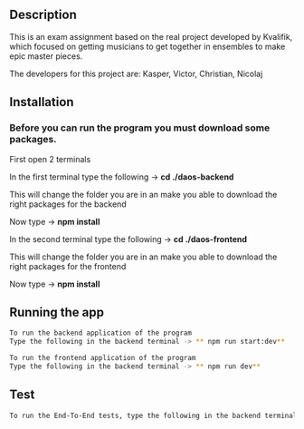 ## Description

This is an exam assignment based on the real project developed by Kvalifik, which focused on getting musicians to get together in ensembles to make epic master pieces.

The developers for this project are: Kasper, Victor, Christian, Nicolaj


## Installation

### Before you can run the program you must download some packages.

First open 2 terminals

In the first terminal type the following -> **cd ./daos-backend**

This will change the folder you are in an make you able to download the right packages for the backend

Now type -> **npm install**

In the second terminal type the following -> **cd ./daos-frontend**

This will change the folder you are in an make you able to download the right packages for the frontend

Now type -> **npm install**

## Running the app

```bash
To run the backend application of the program
Type the following in the backend terminal -> ** npm run start:dev**

To run the frontend application of the program
Type the following in the backend terminal -> ** npm run dev**
```

## Test

```bash
To run the End-To-End tests, type the following in the backend terminal -> **npm run test:e2e**
```
